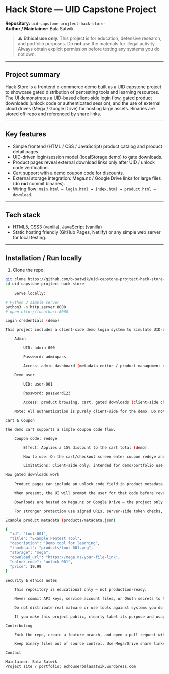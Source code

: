 # Hack Store — UID Capstone Project

**Repository:** `uid-capstone-projtect-hack-store-`  
**Author / Maintainer:** Bala Satwik

> ⚠️ **Ethical use only.** This project is for education, defensive research, and portfolio purposes. Do **not** use the materials for illegal activity. Always obtain explicit permission before testing any systems you do not own.

---

## Project summary
Hack Store is a frontend e-commerce demo built as a UID capstone project to showcase gated distribution of pentesting tools and learning resources. The UI demonstrates a UID-based client-side login flow, gated product downloads (unlock code or authenticated session), and the use of external cloud drives (Mega / Google Drive) for hosting large assets. Binaries are stored off-repo and referenced by share links.

---

## Key features
- Simple frontend (HTML / CSS / JavaScript) product catalog and product detail pages.  
- UID-driven login/session model (localStorage demo) to gate downloads.  
- Product pages reveal external download links only after UID / unlock code verification.  
- Cart support with a demo coupon code for discounts.  
- External storage integration: Mega.nz / Google Drive links for large files (do **not** commit binaries).  
- Wiring flow: `main.html → login.html → index.html → product.html → download`.

---

## Tech stack
- HTML5, CSS3 (vanilla), JavaScript (vanilla)  
- Static hosting friendly (GitHub Pages, Netlify) or any simple web server for local testing.

---

## Installation / Run locally
1. Clone the repo:
```bash
git clone https://github.com/b-satwik/uid-capstone-projtect-hack-store-.git
cd uid-capstone-projtect-hack-store-

    Serve locally:

# Python 3 simple server
python3 -m http.server 8000
# open http://localhost:8000

Login credentials (demo)

This project includes a client-side demo login system to simulate UID-based access. These credentials are for testing the UI only.

    Admin

        UID: admin-000

        Password: adminpass

        Access: admin dashboard (metadata editor / product management demo)

    Demo user

        UID: user-001

        Password: password123

        Access: product browsing, cart, gated downloads (client-side checks)

    Note: All authentication is purely client-side for the demo. Do not treat these credentials as secure. For production, implement server-side authentication, hashed passwords, and proper session management.

Cart & Coupon

The demo cart supports a simple coupon code flow.

    Coupon code: redeye

        Effect: Applies a 15% discount to the cart total (demo).

        How to use: On the cart/checkout screen enter coupon redeye and click Apply. The UI will show the discounted total.

        Limitations: Client-side only; intended for demo/portfolio use. For a real store, coupon validation must be done server-side.

How gated downloads work

    Product pages can include an unlock_code field in product metadata.

    When present, the UI will prompt the user for that code before revealing the external download link.

    Downloads are hosted on Mega.nz or Google Drive — the project only stores share links in product metadata.

    For stronger protection use signed URLs, server-side token checks, or time-limited links.

Example product metadata (products/metadata.json)

{
  "id": "tool-001",
  "title": "Example Pentest Tool",
  "description": "Demo tool for learning",
  "thumbnail": "products/tool-001.png",
  "storage": "mega",
  "download_url": "https://mega.nz/your-file-link",
  "unlock_code": "unlock-001",
  "price": 19.99
}

Security & ethics notes

    This repository is educational only — not production-ready.

    Never commit API keys, service account files, or OAuth secrets to the repository.

    Do not distribute real malware or use tools against systems you do not have explicit permission to test.

    If you make this project public, clearly label its purpose and usage restrictions.

Contributing

    Fork the repo, create a feature branch, and open a pull request with a clear description.

    Keep binary files out of source control. Use Mega/Drive share links or a release artifact strategy.

Contact

Maintainer: Bala Satwik
Project site / portfolio: echouserbalasatwik.wordpress.com
